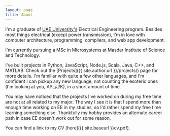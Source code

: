 ```yaml
---
layout: page
title: About
---
```


I'm a graduate of [UAE University's](https://www.uaeu.ac.ae/en/) Electrical Engineering program. Besides most things electrical (except power transmission), I'm in love with computer architecture, programming, compilers, and web app development.

I'm currently pursuing a MSc in Microsystems at Masdar Institute of Science and Technology.

I've built projects in Python, JavaScript, Node.js, Scala, Java, C++, and MATLAB. Check out the [Projects]({{ site.author.url }}/projects/) page for more details. I'm familiar with quite a few other languages, and I'm confident I can pickup any new language, not counting the esoteric ones (I'm looking at you, APL/J/K), in a short amount of time.

You may have noticed that the projects I've worked on during my free time are not at all related to my major. The way I see it is that I spend more than enough time working on EE in my studies, so I'd rather spend my free time learning something else. Thankfully my hobby provides an alternate career path in case EE doesn't work out for some reason.

You can find a link to my CV [here]({{ site.baseurl }}cv.pdf).
